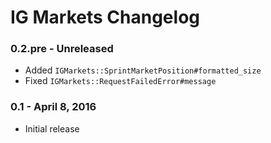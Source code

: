 # IG Markets Changelog

### 0.2.pre - Unreleased

- Added `IGMarkets::SprintMarketPosition#formatted_size`
- Fixed `IGMarkets::RequestFailedError#message`

### 0.1 - April 8, 2016

- Initial release
